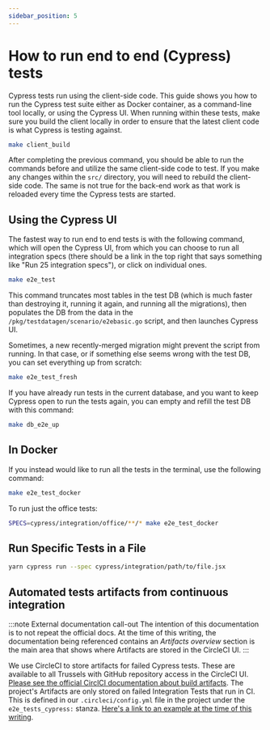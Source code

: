 ```yaml
---
sidebar_position: 5
---
```


# How to run end to end (Cypress) tests

Cypress tests run using the client-side code. This guide shows you how to run
the Cypress test suite either as Docker container, as a command-line tool
locally, or using the Cypress UI. When running within these tests, make sure you
build the client locally in order to ensure that the latest client code is what
Cypress is testing against.

```sh
make client_build
```

After completing the previous command, you should be able to run the commands
before and utilize the same client-side code to test. If you make any changes
within the `src/` directory, you will need to rebuild the client-side code. The
same is not true for the back-end work as that work is reloaded every time the
Cypress tests are started.

## Using the Cypress UI

The fastest way to run end to end tests is with the following command, which will open the
Cypress UI, from which you can choose to run all integration specs (there should be a link in
the top right that says something like "Run 25 integration specs"), or click on individual ones.

```sh
make e2e_test
```

This command truncates most tables in the test DB (which is much faster than destroying it, running it again,
and running all the migrations), then populates the DB from the data in the
`/pkg/testdatagen/scenario/e2ebasic.go` script, and then launches Cypress UI.

Sometimes, a new recently-merged migration might prevent the script from running.
In that case, or if something else seems wrong with the test DB, you can set everything
up from scratch:

```sh
make e2e_test_fresh
```

If you have already run tests in the current database, and you want to keep Cypress open
to run the tests again, you can empty and refill the test DB with this command:

```sh
make db_e2e_up
```

## In Docker

If you instead would like to run all the tests in the terminal, use the following command:

```sh
make e2e_test_docker
```

To run just the office tests:

```sh
SPECS=cypress/integration/office/**/* make e2e_test_docker
```

## Run Specific Tests in a File

```sh
yarn cypress run --spec cypress/integration/path/to/file.jsx
```

## Automated tests artifacts from continuous integration

:::note External documentation call-out
The intention of this documentation is to not repeat the official docs. At the
time of this writing, the documentation being referenced contains an _Artifacts
overview_ section is the main area that shows where Artifacts are stored in the
CircleCI UI.
:::

We use CircleCI to store artifacts for failed Cypress tests. These are available
to all Trussels with GitHub repository access in the CircleCI UI. [Please see
the official CirclCI documentation about build
artifacts][docs-circleci-artifacts]. The project's Artifacts are only stored on
failed Integration Tests that run in CI. This is defined in our
`.circleci/config.yml` file in the project under the `e2e_tests_cypress:`
stanza. [Here's a link to an example at the time of this
writing][gh-circleci-e2e_tests_cypress].

[docs-circleci-artifacts]: https://circleci.com/docs/artifacts#artifacts-overview
[gh-circleci-e2e_tests_cypress]: https://github.com/transcom/mymove/blob/35630d2f7e94371393860dfd63f9b6d49eededdb/.circleci/config.yml#L567-L633
